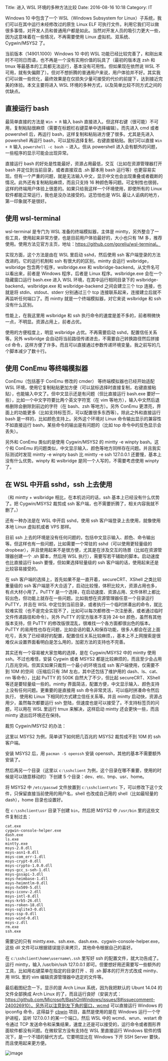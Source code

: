 Title: 进入 WSL 环境的多种方法比较
Date: 2016-08-16 10:18
Category: IT

Windows 10 中包含了一个 WSL（Windows Subsystem for Linux）子系统，我们可以在其中运行未经修改过的原生 Linux ELF 可执行文件。利用它我们可以做很多事情，对开发人员和普通用户都是如此。当然对开发人员的吸引力更大一些，因为这意味着在一些情况，不再需要使用 Linux 虚拟机、双系统、Cygwin/MSYS2 了。

当前版本（14901.1000）Windows 10 中的 WSL 功能已经比较完善了，和刚出来时不可同日而语，也不再是一个没有实用价值的玩具了（最初的版本连 zsh 和 tmux 等最基本的工具都无法运行，基本没有可用性。但如果现在依然说 WSL 不可用，就有失偏颇了）。但对不想折腾的普通用户来说，用户体验并不好。其实我们可以做一些优化，最终效果是在仅损失少量可接受的代价的前提下，达到接近完美的体验。本文主要将进入 WSL 环境的多种方式，以及简单比较不同方式之间的优缺点。

## 直接运行 bash

最简单直接的方法是 `Win + R` 输入 bash 直接进入。但这样右键（很可能）不可用，复制粘贴很麻烦（需要在标题栏右键菜单中选择编辑）。而先进入 cmd 或者 powershell 后，再运行 bash，这样复制和粘贴进方便了很多。尤其是先进入 powershell 再运行 bash，可以鼠标选择复制，右键直接粘贴。我们可以直接 `Win + R` 输入 `powershell -c bash ~` 进入。但从 powershell 进入会有额外的问题，一些程序的显示可能会出现异常。

直接运行 bash 的好处是性能最好，资源占用最低，交互（比如在资源管理器打开 bash 并定位到当前目录，或者直接双击 .sh 脚本用 bash 运行等）也更容易实现。但有一个严重的问题，就是无法输入中文，显示中文也会出现重叠或者截断的情况。此外还有复制粘贴麻烦，而且只支持 16 种颜色等问题。可定制性也很弱，这样的终端用户体验上很差的。如果只给我这样一个环境使用，即使所有的 Linux 软件都能正常运行，我也是没办法接受的。这恐怕也是 WSL 最让人诟病的地方，第一印象就不是很好。

## 使用 wsl-terminal

wsl-terminal 是专门为 WSL 准备的终端模拟器，主体是 mintty，另外整合了一些工具，使用起来非常方便，也是目前用户体验最好的，大小也只有 1M 多，推荐使用。使用方法见官方主页，地址：https://github.com/goreliu/wsl-terminal。 

实现方面，这个方法是由在 WSL 里启动 sshd，然后使用 ssh 客户端登录的方法改进的。它的运行机制和 ssh 有很大的的区别。mintty 会运行 wslbridge，wslbridge 包含两个程序，wslbridge.exe 和 wslbridge-backend。从文件名可以看出来，前者是 Windows 程序，后者是 Linux 程序。wslbridge.exe 会在一个隐藏窗口运行 bash.exe 进入 WSL 环境，在其中运行相同目录下的 wslbridge-backend。wslbridge.exe 和 wslbridge-backend 之间会建立三个 tcp 连接，也就是将 stdin、stdout、stderr 分别通过三个 tcp 连接联系起来，连接建立后就不再监听任何端口了。而 mintty 就是一个终端模拟器，对它来说 wslbridge 和 ssh 没有什么区别。

性能上，在我这里用 wslbridge 和 ssh 执行命令的速度是差不多的，前者稍微快一点，不明显。资源占用上，前者占优。

使用的方便程度上，明显 wslbridge 占优。不再需要启动 sshd，配置信任关系等。另外 wslbridge 会自动将当前路径传递进去，不需要自己转换路径然后拼接 cd 命令，这样方便了许多。而且可以直接通过参数传递环境变量。我之前写的几个脚本减少了数十行。

## 使用 ConEmu 等终端模拟器

ConEmu（包括基于 ConEmu 修改的 cmder） 等终端模拟器也已经开始适配 WSL 环境，使用它复制粘贴更加方便（可以鼠标选择时直接复制，右键直接粘贴），也能输入中文了。但中文显示还是有问题（但比直接运行 bash.exe 要好一些），比如一个中文字符要比两个英文字符宽（在 vim 等地方），输入中文然后退格删除会删除到前边的字符（在 bash、zsh 等地方）。另外 ConEmu 更漂亮，界面上的功能更多（比如支持标签页，可以配置很多东西等）。除此之外和直接运行 bash 是一样的，比如颜色支持上。另外这个环境对 Linux 命令输出显示的兼容性不如直接运行 bash，某些命令的输出是有问题的（比如 top 命令中的反色显示会丢失）。

另外和 ConEmu 类似的是使用 Cygwin/MSYS2 的 mintty -e winpty bash。这个和 ConEmu 的问题类似，中文显示输入、颜色等地方同样存在问题。并且我实际测试时发现 mintty -e winpty bash 比 mintty -e ssh 127.0.0.1 还要慢，基本上没有什么优势。winpty 和 wslbridge 是同一个人写的，不需要考虑使用 winpty 了。

## 在 WSL 中开启 sshd，ssh 上去使用

（和 mintty + wslbridge 相比，在本机访问的话，ssh 基本上已经没有什么优势了。把 Cygwin/MSYS2 裁剪成 ssh 客户端，也不需要折腾了，相关内容我就不删了。） 

还有一种办法是在 WSL 中开启 sshd，使用 ssh 客户端登录上去使用，就像使用本地 Linux 虚拟机或者 VPS 那样。

目前 ssh 上去的环境是没有任何问题的，包括中文显示输入、颜色、命令输出等。但这样也有一些问题，比如需要一个常驻的 sshd（可以使用更轻量级的 dropbear），并且使用起来不是很方便，尤其是在涉及交互的场景（比如在资源管理器创建一个 .sh 脚本，然后用 WSL 执行），需要写若干辅助的脚本。启动速度也比直接运行 bash 要慢，但如果选择轻量级的 ssh 客户端的话，使用起来还是比较容易接受的。

在 ssh 客户端的选择上，首先如果不是一直开着，secureCRT、XShell 之类比较重量级的 ssh 客户端是不大合适了，启动比较慢，体积比较大，资源占用也多，有点大材小用了。PuTTY 是一个选择，在启动速度、资源占用、文件体积上都比较出色，但功能上就存在一些问题。比如我想在资源管理器任意一个目录运行 PuTTY，并且在 WSL 中定位到当前目录，或者执行一个临时拼凑出的命令，就比较难实现（也不是完全实现不了，比如可以每次都修改一次注册表，或者通过临时文件传递路径和命令）。另外 PuTTY 的官方版本不支持 24-bit 颜色，虽然有其他版本支持，但 PuTTY 的修改版很混乱，很难找一个各方面都很出色的版本。PuTTY 的易用性也存在问题，比如会话的载入和保存功能，很多人都会在这上面吃亏，丢失了已经填好的配置，配置信任关系比较麻烦，，基本上不上网搜索是很难仅从设置界面看明白是怎么用的，加密方法的支持也不完善。

其实还有一个容易被大家忽略的选择，是在 Cygwin/MSYS2 中的 mintty 使用 ssh。不过也难怪，安装 Cygwin 或者 MSYS2 都是比较麻烦的，而且至少会占用几百兆空间。但其实如果只裁剪一个最小的环境当成 ssh 客户端使用，仅需要不到 10M 的空间（压缩后只有 3M 左右，其中还包括了维护用的 dash、ls、cat、rm 等命令），比起 PuTTY 的 500K 自然大了不少，但比起 secureCRT、XShell 等还是要轻量级一些的。mintty 界面简洁，配置方便，中文显示输入、颜色支持上没有任何问题。更重要的是直接用 ssh 命令非常灵活，可以临时拼凑命令然后执行， 使用和 Linux 下相同的方式建立信任关系等。并且 mintty 启动快，资源占用少，虽然每次都要运行 ssh 登陆，但速度也是可以接受了。不支持标签页的问题，可以用在 WSL 里运行 tmux 来解决，这样启动 mintty 还会更快一些，而且 mintty 退出后环境还在保持。

裁剪 Cygwin/MSYS2 的办法：

这里以 MSYS2 为例，简单讲下如何把几百兆的 MSYS2 裁剪成不到 10M 的 ssh 客户端。

安装 MSYS2 后，用 `pacman -S openssh` 安装 openssh，其他的基本不需要额外安装了。

然后再另一个目录（这里以 `c:\sshclient` 为例，这个目录在哪不重要，使用的时候是可以随意移动的）下创建 5 个目录：dev、etc、tmp、usr、home。

将 MSYS2 中 `/etc/passwd` 文件放置到 `c:\sshclient\etc` 下，可以修改下这个文件，只保留直接当前使用的用户名，shell 也改成自己用的 shell（比如最轻量的 dash），home 目录也设置好。

在 `c:\sshclient\usr` 目录下创建 `bin`，然后把 MSYS2 中 `/usr/bin` 里的这些文件复制过去：

```
cat.exe
cygwin-console-helper.exe
dash.exe
ls.exe
mintty.exe
msys-2.0.dll
msys-asn1-8.dll
msys-com_err-1.dll
msys-crypt-0.dll
msys-crypto-1.0.0.dll
msys-gcc_s-seh-1.dll
msys-gssapi-3.dll
msys-heimbase-1.dll
msys-heimntlm-0.dll
msys-hx509-5.dll
msys-iconv-2.dll
msys-intl-8.dll
msys-krb5-26.dll
msys-roken-18.dll
msys-sqlite3-0.dll
msys-ssp-0.dll
msys-wind-0.dll
msys-z.dll
rm.exe
ssh.exe
```

需要记的只有 mintty.exe、ssh.exe、dash.exe、cygwin-console-helper.exe，这些 dll 文件可以根据错误提示来拷贝，其他命令根据自己的喜好。

在 `c:\sshclient\home\username\.ssh` 里写好 ssh 的配置文件，就大功告成了。运行 mintty，输入 /usr/bin/ssh 127.0.0.1 即可。但要想好用还需要写一些额外的工具，比如用右键菜单在指定的目录打开 、将 .sh 脚本的打开方式改成 mintty、用 WSL 里的 vim 编辑资源管理器中选定的文件等。

最后截图纪念一下。显示的是 Arch Linux 系统，因为我把默认的 Ubunt 14.04 的文件全部换成 Arch Linux 的了，而且运行良好（安装方式：https://github.com/Microsoft/BashOnWindows/issues/8#issuecomment-240026910）。另外可以注意到左下角的窗口，wcmd 可以直接运行 Windows 的 ipconfig 命令，这得益于 [cbwin](https://github.com/xilun/cbwin) 项目，虽然是使用的是在 Windows 运行一个守护进程，监听 127.0.0.1 的某一个端口，然后 WSL 中的 wcmd、wrun、wstart 命令通过 TCP 发送命令和采集结果，速度上还是可以接受的，运行命令或者图形界面软件都没有问题。在微软官方没有支持在 WSL 里直接运行 Windows 软件的情况下，是一个不错的替代方式。它要明显比在 Windows 下开 SSH Server 要快，而且使用起来更方便。

![image]({filename}/images/028.png)
